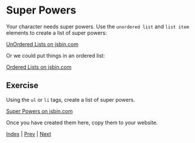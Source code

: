 # Super Powers

Your character needs super powers. Use the `unordered list` and `list item` elements to create a list of super powers:

<a class="jsbin-embed" href="https://jsbin.com/dupebu/1/embed?html,output">UnOrdered Lists on jsbin.com</a>

Or we could put things in an ordered list:

<a class="jsbin-embed" href="https://jsbin.com/kelaqi/2/embed?html,output">Ordered Lists on jsbin.com</a>

## Exercise

Using the `ul` or `li` tags, create a list of super powers.

<a class="jsbin-embed" href="https://jsbin.com/gukoja/1/embed?html,output">Super Powers on jsbin.com</a>

Once you have created them here, copy them to your website.

[Index](.) | [Prev](story) | [Next](avatar)
